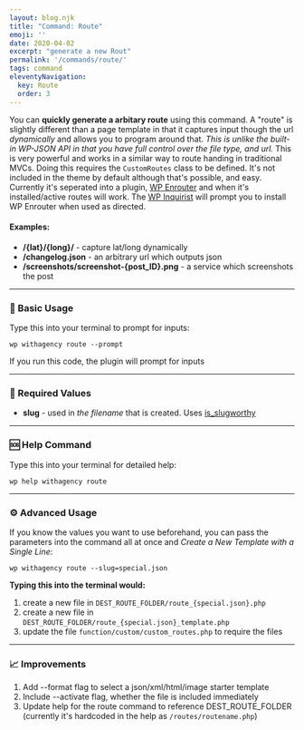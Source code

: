 ```yaml
---
layout: blog.njk
title: "Command: Route"
emoji: ''
date: 2020-04-02
excerpt: "generate a new Rout"
permalink: '/commands/route/'
tags: command
eleventyNavigation:
  key: Route
  order: 3
---
```


You can **quickly generate a arbitary route** using this command. A "route" is slightly different than a page template in that it captures input though the url *dynamically* and allows you to program around that. *This is unlike the built-in WP-JSON API in that you have full control over the file type, and url.* This is very powerful and works in a similar way to route handing in traditional MVCs. Doing this requires the <code class="language-bash">CustomRoutes</code> class to be defined. It's not included in the theme by default although that's possible, and easy. Currently it's seperated into a plugin, [WP Enrouter](https://github.com/scottcarver/wp-enrouter) and when it's installed/active routes will work. The [WP Inquirist](https://github.com/scottcarver/wp-inquirist) will prompt you to install WP Enrouter when used as directed.

#### Examples:

- **/{lat}/{long}/** - capture lat/long dynamically
- **/changelog.json** - an arbitrary url which outputs json
- **/screenshots/screenshot-{post_ID}.png** - a service which screenshots the post



***

### 🎉 Basic Usage

Type this into your terminal to prompt for inputs:
<pre><code class="language-bash">wp withagency route --prompt</code></pre>

If you run this code, the plugin will prompt for inputs

***

### 📌 Required Values
- **slug** - used in *the filename* that is created. Uses [is_slugworthy](/reference/class/#slug)

***


### 🆘 Help Command

Type this into your terminal for detailed help:

<pre><code class="language-bash">wp help withagency route</code></pre>


***

### ⚙️ Advanced Usage
If you know the values you want to use beforehand, you can pass the parameters into the command all at once and *Create a New Template with a Single Line*:

<pre><code class="language-bash">wp withagency route --slug=special.json</code></pre>

**Typing this into the terminal would:**
1. create a new file in <code class="language-bash">DEST_ROUTE_FOLDER/route_{special.json}.php</code>
2. create a new file in <code class="language-bash">DEST_ROUTE_FOLDER/route_{special.json}_template.php</code>
3. update the file <code class="language-bash">function/custom/custom_routes.php</code> to require the files

***

### 📈 Improvements

1. Add --format flag to select a json/xml/html/image starter template
2. Include --activate flag, whether the file is included immediately
3. Update help for the route command to reference DEST_ROUTE_FOLDER (currently it's hardcoded in the help as <code class="language-bash">/routes/routename.php</code>)